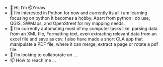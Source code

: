 - 👋 Hi, I’m @Ynraw
- 👀 I’m interested in Python for now and currently its all i am learning focusing on python it becomes a hobby. Apart from python I do use, QGIS, SWMaps, and OpenStreet for my mapping needs.
- 🌱 I’m currently automating most of my computer tasks like, parsing data from an XML file, Formatting text, even extracting relevant data from an excel file and save as csv. I also have made a short CLA app that manipulate a PDF file, where it can merge, extract a page or rotate a pdf file.
- 💞️ I’m looking to collaborate on ...
- 📫 How to reach me ...

<!---
Ynraw/Ynraw is a ✨ special ✨ repository because its `README.md` (this file) appears on your GitHub profile.
You can click the Preview link to take a look at your changes.
--->
